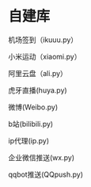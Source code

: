# 自建库

机场签到（ikuuu.py）

小米运动（xiaomi.py）

阿里云盘（ali.py）

虎牙直播(huya.py)

微博(Weibo.py)

b站(bilibili.py)

ip代理(ip.py)

企业微信推送(wx.py)

qqbot推送(QQpush.py)

